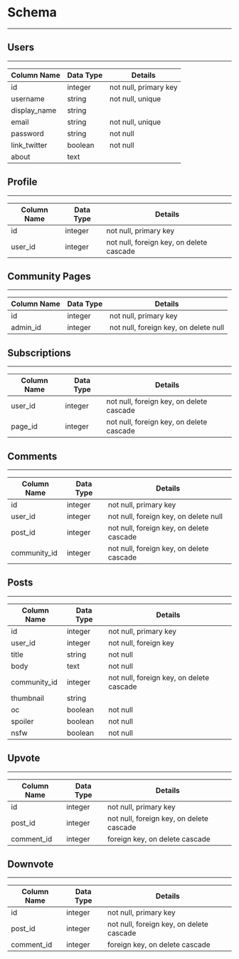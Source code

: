 # Schema
---
## Users
---
| Column Name  | Data Type | Details |
| ------------- | ------------- | ------------- |
| id | integer | not null, primary key |
| username | string | not null, unique |
| display_name | string  | |
| email | string | not null, unique |
| password | string | not null |
| link_twitter | boolean | not null |
| about | text | |

## Profile
---
| Column Name  | Data Type | Details |
| ------------- | ------------- | ------------- |
| id | integer | not null, primary key |
| user_id | integer | not null, foreign key, on delete cascade |

## Community Pages
---
| Column Name | Data Type | Details |
| ------------- | ------------- | ------------- |
| id | integer | not null, primary key |
| admin_id | integer | not null, foreign key, on delete null |

## Subscriptions
---
| Column Name | Data Type | Details |
| ------------- | ------------- | ------------- |
| user_id | integer | not null, foreign key, on delete cascade |
| page_id | integer | not null, foreign key, on delete cascade |

## Comments
---
| Column Name  | Data Type | Details |
| ------------- | ------------- | ------------- |
| id | integer | not null, primary key |
| user_id | integer | not null, foreign key, on delete null |
| post_id| integer |not null, foreign key, on delete cascade |
| community_id | integer | not null, foreign key, on delete cascade |

## Posts
---
| Column Name  | Data Type | Details |
| ------------- | ------------- | ------------- |
| id  | integer  | not null, primary key |
| user_id | integer | not null, foreign key |
| title | string | not null |
| body | text | not null |
| community_id | integer | not null, foreign key, on delete cascade |
| thumbnail | string | |
| oc | boolean | not null |
| spoiler | boolean | not null |
| nsfw | boolean | not null |

## Upvote
---
| Column Name  | Data Type | Details |
| ------------- | ------------- | ------------- |
| id  | integer  | not null, primary key |
| post_id | integer | not null, foreign key, on delete cascade |
| comment_id | integer | foreign key, on delete cascade |

## Downvote
---
| Column Name  | Data Type | Details |
| ------------- | ------------- | ------------- |
| id  | integer  | not null, primary key |
| post_id | integer | not null, foreign key, on delete cascade |
| comment_id | integer | foreign key, on delete cascade |
